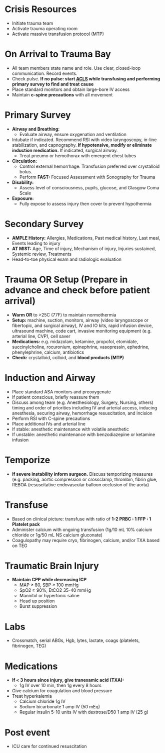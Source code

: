# Crisis Resources
* Initiate trauma team
* Activate trauma operating room
* Activate massive transfusion protocol (MTP)

# On Arrival to Trauma Bay
* All team members state name and role. Use clear, closed-loop communication. Record events.
* Check pulse. **If no pulse: start [ACLS](ACLS-AsystolePEA) while transfusing and performing primary survey to find and treat cause**
* Place standard monitors and obtain large-bore IV access
* Maintain **c-spine precautions** with all movement

# Primary Survey
* **Airway and Breathing:**
    * Evaluate airway, ensure oxygenation and ventilation
* Intubate if indicated. Recommend RSI with video laryngoscopy, in-line stabilization, and capnography. **If hypotensive, modify or eliminate induction medication.** If indicated, surgical airway.
    * Treat pneumo or hemothorax with emergent chest tubes
* **Circulation:**
    * Control external hemorrhage. Transfusion preferred over crystalloid bolus.
    * Perform **FAST:** Focused Assessment with Sonography for Trauma
* **Disability:**
    * Assess level of consciousness, pupils, glucose, and Glasgow Coma Scale
* **Exposure:**
    * Fully expose to assess injury then cover to prevent hypothermia

# Secondary Survey
* **AMPLE History:** Allergies, Medications, Past medical history, Last meal, Events leading to injury
* **AT MIST:** Age, Time of injury, Mechanism of injury, Injuries sustained, Systemic review, Treatments
* Head-to-toe physical exam and radiologic evaluation

# Trauma OR Setup (Prepare in advance and check before patient arrival)
* **Warm OR** to >25C (77F) to maintain normothermia
* **Setup:** machine, suction, monitors, airway (video laryngoscope or fibertopic, and surgical airway), IV and IO kits, rapid infusion device, ultrasound machine, code cart, invasive monitoring equipment (e.g. arterial line, CVP), cell saver
* **Medications:** e.g. midazolam, ketamine, propofol, etomidate, succinylcholine, rocuronium, epinephrine, vasopressin, ephedrine, phenylephrine, calcium, antibiotics
* **Check:** crystalloid, colloid, and **blood products (MTP)**

# Induction and Airway
* Place standard ASA monitors and preoxygenate
* If patient conscious, briefly reassure them
* Discuss among team (e.g. Anesthesiology, Surgery, Nursing, others) timing and order of priorities including IV and arterial access, inducing anesthesia, securing airway, hemorrhage resuscitation, and incision
* Perform RSI with C-spine precautions
* Place additional IVs and arterial line
* If stable: anesthetic maintenance with volatile anesthetic
* If unstable: anesthetic maintenance with benzodiazepine or ketamine infusion

# Temporize
* **If severe instability inform surgeon.** Discuss temporizing measures (e.g. packing, aortic compression or crossclamp, thrombin, fibrin glue, REBOA (resuscitative endovascular balloon occlusion of the aorta)

# Transfuse
* Based on clinical picture: transfuse with ratio of **1-2 PRBC : 1 FFP : 1 Platelet pack**
* Administer calcium with ongoing transfusion (1g/10 mL 10% calcium chloride or 1g/50 mL NS calcium gluconate)
* Coagulopathy may require cryo, fibrinogen, calcium, and/or TXA based on TEG

# Traumatic Brain Injury
* **Maintain CPP while decreasing ICP**
    * MAP ≥ 80, SBP ≥ 100 mmHg
    * SpO2 ≥ 90%, EtCO2 35-40 mmHg
    * Mannitol or hypertonic saline
    * Head up position
    * Burst suppression

# Labs
* Crossmatch, serial ABGs, Hgb, lytes, lactate, coags (platelets, fibrinogen, TEG)

# Medications
* **If < 3 hours since injury, give tranexamic acid (TXA):**
    * 1g IV over 10 min, then 1g every 8 hours
* Give calcium for coagulation and blood pressure
* Treat hyperkalemia
    * Calcium chloride 1g IV
    * Sodium bicarbonate 1 amp IV (50 mEq)
    * Regular insulin 5-10 units IV with dextrose/D50 1 amp IV (25 g)

# Post event
* ICU care for continued resuscitation

